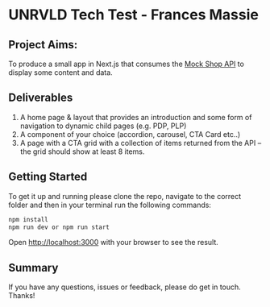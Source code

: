 # UNRVLD Tech Test - Frances Massie

## Project Aims:

To produce a small app in Next.js that consumes the [Mock Shop API](https://mock.shop/) to display some content and data.

## Deliverables

1. A home page & layout that provides an introduction and some form of navigation to
dynamic child pages (e.g. PDP, PLP)
2. A component of your choice (accordion, carousel, CTA Card etc..)
3. A page with a CTA grid with a collection of items returned from the API – the grid should
show at least 8 items.

## Getting Started

To get it up and running please clone the repo, navigate to the correct folder and then in your terminal run the following commands:

```bash
npm install
npm run dev or npm run start
```

Open [http://localhost:3000](http://localhost:3000) with your browser to see the result.

## Summary
If you have any questions, issues or feedback, please do get in touch. Thanks!
